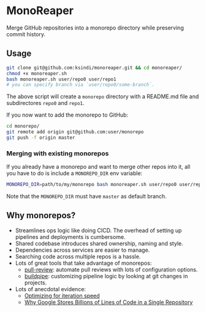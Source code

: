 # MonoReaper

Merge GitHub repositories into a monorepo directory while preserving commit history.

## Usage

```bash
git clone git@github.com:ksindi/monoreaper.git && cd monoreaper/
chmod +x monoreaper.sh
bash monoreaper.sh user/repo0 user/repo1
# you can specify branch via `user/repo0/some-branch`.
```

The above script will create a `monorepo` directory with a README.md file and subdirectores `repo0` and `repo1`.

If you now want to add the monorepo to GitHub:

```bash
cd monorepo/
git remote add origin git@github.com:user/monorepo
git push -f origin master
```

### Merging with existing monorepos

If you already have a monorepo and want to merge other repos into it,
all you have to do is include a `MONOREPO_DIR` env variable:

```bash
MONOREPO_DIR=path/to/my/monorepo bash monoreaper.sh user/repo0 user/repo1
```

Note that the `MONOREPO_DIR` must have `master` as default branch.


## Why monorepos?

- Streamlines ops logic like doing CICD. The overhead of setting up pipelines and deployments is cumbersome.
- Shared codebase introduces shared ownership, naming and style.
- Dependencies across services are easier to manage.
- Searching code across multiple repos is a hassle.
- Lots of great tools that take advantage of monorepos:
  - [pull-review](https://github.com/imsky/pull-review): automate pull reviews with lots of configuration options.
  - [buildpipe](https://github.com/ksindi/buildpipe): customizing pipeline logic by looking at git changes in projects.
- Lots of anecdotal evidence:
  - [Optimizing for iteration speed](https://erikbern.com/2017/07/06/optimizing-for-iteration-speed.html)
  - [Why Google Stores Billions of Lines of Code in a Single Repository](https://research.google.com/pubs/pub45424.html)
 
